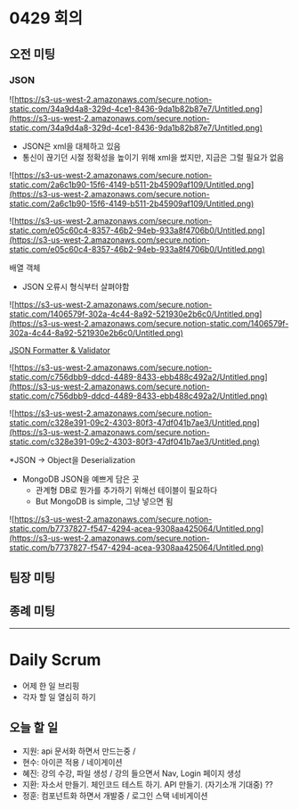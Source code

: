# 0429 회의

## 오전 미팅

### JSON

![https://s3-us-west-2.amazonaws.com/secure.notion-static.com/34a9d4a8-329d-4ce1-8436-9da1b82b87e7/Untitled.png](https://s3-us-west-2.amazonaws.com/secure.notion-static.com/34a9d4a8-329d-4ce1-8436-9da1b82b87e7/Untitled.png)

- JSON은 xml을 대체하고 있음
- 통신이 끊기던 시절 정확성을 높이기 위해 xml을 썼지만, 지금은 그럴 필요가 없음

![https://s3-us-west-2.amazonaws.com/secure.notion-static.com/2a6c1b90-15f6-4149-b511-2b45909af109/Untitled.png](https://s3-us-west-2.amazonaws.com/secure.notion-static.com/2a6c1b90-15f6-4149-b511-2b45909af109/Untitled.png)

![https://s3-us-west-2.amazonaws.com/secure.notion-static.com/e05c60c4-8357-46b2-94eb-933a8f4706b0/Untitled.png](https://s3-us-west-2.amazonaws.com/secure.notion-static.com/e05c60c4-8357-46b2-94eb-933a8f4706b0/Untitled.png)

배열 객체

- JSON 오류시 형식부터 살펴야함

![https://s3-us-west-2.amazonaws.com/secure.notion-static.com/1406579f-302a-4c44-8a92-521930e2b6c0/Untitled.png](https://s3-us-west-2.amazonaws.com/secure.notion-static.com/1406579f-302a-4c44-8a92-521930e2b6c0/Untitled.png)

[JSON Formatter & Validator](https://jsonformatter.curiousconcept.com/)

![https://s3-us-west-2.amazonaws.com/secure.notion-static.com/c756dbb9-ddcd-4489-8433-ebb488c492a2/Untitled.png](https://s3-us-west-2.amazonaws.com/secure.notion-static.com/c756dbb9-ddcd-4489-8433-ebb488c492a2/Untitled.png)

![https://s3-us-west-2.amazonaws.com/secure.notion-static.com/c328e391-09c2-4303-80f3-47df041b7ae3/Untitled.png](https://s3-us-west-2.amazonaws.com/secure.notion-static.com/c328e391-09c2-4303-80f3-47df041b7ae3/Untitled.png)

\*JSON → Object을 Deserialization

- MongoDB JSON을 예쁘게 담은 곳
  - 관계형 DB로 뭔가를 추가하기 위해선 테이블이 필요하다
  - But MongoDB is simple, 그냥 넣으면 됨

![https://s3-us-west-2.amazonaws.com/secure.notion-static.com/b7737827-f547-4294-acea-9308aa425064/Untitled.png](https://s3-us-west-2.amazonaws.com/secure.notion-static.com/b7737827-f547-4294-acea-9308aa425064/Untitled.png)

## 팀장 미팅

## 종례 미팅

---

# Daily Scrum

- 어제 한 일 브리핑
- 각자 할 일 열심히 하기

## 오늘 할 일

- 지원: api 문서화 하면서 만드는중 /
- 현수: 아이콘 적용 / 네이게이션
- 혜진: 강의 수강, 파일 생성 / 강의 들으면서 Nav, Login 페이지 생성
- 지환: 자소서 만들기. 체인코드 테스트 하기. API 만들기. (자기소개 기대중) ??
- 정훈: 컴포넌트화 하면서 개발중 / 로그인 스택 네비게이션
